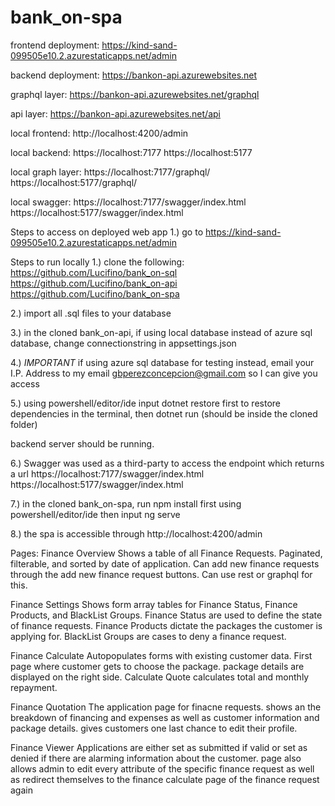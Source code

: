 # bank_on-spa


frontend deployment:
https://kind-sand-099505e10.2.azurestaticapps.net/admin

backend deployment:
https://bankon-api.azurewebsites.net

graphql layer:
https://bankon-api.azurewebsites.net/graphql

api layer:
https://bankon-api.azurewebsites.net/api

local frontend:
http://localhost:4200/admin

local backend:
https://localhost:7177
https://localhost:5177

local graph layer:
https://localhost:7177/graphql/
https://localhost:5177/graphql/

local swagger:
https://localhost:7177/swagger/index.html
https://localhost:5177/swagger/index.html

Steps to access on deployed web app
1.) go to https://kind-sand-099505e10.2.azurestaticapps.net/admin

Steps to run locally
1.) clone the following:
https://github.com/Lucifino/bank_on-sql
https://github.com/Lucifino/bank_on-api
https://github.com/Lucifino/bank_on-spa

2.) import all .sql files to your database

3.) in the cloned bank_on-api, if using local database instead of azure sql database, change connectionstring in appsettings.json

4.) _IMPORTANT_ if using azure sql database for testing instead, email your I.P. Address to my email gbperezconcepcion@gmail.com so I can give you access

5.) using powershell/editor/ide input dotnet restore first to restore dependencies in the terminal, then dotnet run (should be inside the cloned folder)

backend server should be running.

6.) Swagger was used as a third-party to access the endpoint which returns a url
https://localhost:7177/swagger/index.html
https://localhost:5177/swagger/index.html

7.) in the cloned bank_on-spa, run npm install first using powershell/editor/ide then input ng serve

8.) the spa is accessible through http://localhost:4200/admin

Pages:
Finance Overview
Shows a table of all Finance Requests. Paginated, filterable, and sorted by date of application.
Can add new finance requests through the add new finance request buttons. Can use rest or graphql for this.

Finance Settings
Shows form array tables for Finance Status, Finance Products, and BlackList Groups. Finance Status are used
to define the state of finance requests. Finance Products dictate the packages the customer is applying for.
BlackList Groups are cases to deny a finance request.

Finance Calculate
Autopopulates forms with existing customer data. First page where customer gets to choose the package.
package details are displayed on the right side. Calculate Quote calculates total and monthly repayment.

Finance Quotation
The application page for finacne requests. shows an the breakdown of financing and expenses as well as 
customer information and package details. gives customers one last chance to edit their profile.

Finance Viewer
Applications are either set as submitted if valid or set as denied if there are alarming information about
the customer. page also allows admin to edit every attribute of the specific finance request as well as 
redirect themselves to the finance calculate page of the finance request again
